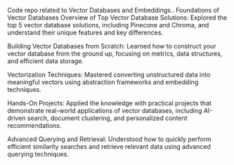 Code repo related to Vector Databases and Embeddings..
Foundations of Vector Databases
Overview of Top Vector Database Solutions: Explored the top 5 vector database solutions, including Pinecone and Chroma, and understand their unique features and key differences.

Building Vector Databases from Scratch: Learned how to construct your vector database from the ground up, focusing on metrics, data structures, and efficient data storage.

Vectorization Techniques: Mastered converting unstructured data into meaningful vectors using abstraction frameworks and embedding techniques.

Hands-On Projects: Applied the knowledge with practical projects that demonstrate real-world applications of vector databases, including AI-driven search, document clustering, and personalized content recommendations.

Advanced Querying and Retrieval: Understood how to quickly perform efficient similarity searches and retrieve relevant data using advanced querying techniques.

